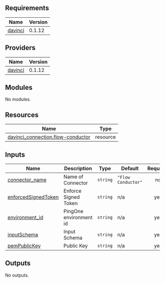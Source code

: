 <!-- BEGIN_TF_DOCS -->
## Requirements

| Name | Version |
|------|---------|
| <a name="requirement_davinci"></a> [davinci](#requirement\_davinci) | 0.1.12 |

## Providers

| Name | Version |
|------|---------|
| <a name="provider_davinci"></a> [davinci](#provider\_davinci) | 0.1.12 |

## Modules

No modules.

## Resources

| Name | Type |
|------|------|
| [davinci_connection.flow-conductor](https://registry.terraform.io/providers/pingidentity/davinci/0.1.12/docs/resources/connection) | resource |

## Inputs

| Name | Description | Type | Default | Required |
|------|-------------|------|---------|:--------:|
| <a name="input_connector_name"></a> [connector\_name](#input\_connector\_name) | Name of Connector | `string` | `"Flow Conductor"` | no |
| <a name="input_enforcedSignedToken"></a> [enforcedSignedToken](#input\_enforcedSignedToken) | Enforce Signed Token | `string` | n/a | yes |
| <a name="input_environment_id"></a> [environment\_id](#input\_environment\_id) | PingOne environment id | `string` | n/a | yes |
| <a name="input_inputSchema"></a> [inputSchema](#input\_inputSchema) | Input Schema | `string` | n/a | yes |
| <a name="input_pemPublicKey"></a> [pemPublicKey](#input\_pemPublicKey) | Public Key | `string` | n/a | yes |

## Outputs

No outputs.
<!-- END_TF_DOCS -->